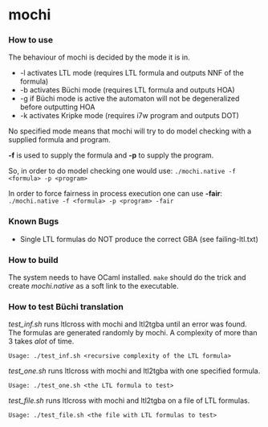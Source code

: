 # mochi

### How to use

The behaviour of mochi is decided by the mode it is in.
* -l activates LTL mode (requires LTL formula and outputs NNF of the formula)
* -b activates Büchi mode (requires LTL formula and outputs HOA)
* -g if Büchi mode is active the automaton will not be degeneralized before outputting HOA
* -k activates Kripke mode (requires i7w program and outputs DOT)

No specified mode means that mochi will try to do model checking with a supplied formula and program.

**-f** is used to supply the formula and **-p** to supply the program.

So, in order to do model checking one would use:
```./mochi.native -f <formula> -p <program>```

In order to force fairness in process execution one can use **-fair**:
```./mochi.native -f <formula> -p <program> -fair```

### Known Bugs
* Single LTL formulas do NOT produce the correct GBA (see failing-ltl.txt)

### How to build
The system needs to have OCaml installed. 
``` make ``` should do the trick and create _mochi.native_ as a soft link to the executable.

### How to test Büchi translation
_test\_inf.sh_ runs ltlcross with mochi and ltl2tgba until an error was found.
The formulas are generated randomly by mochi. A complexity of more than 3 takes _alot_ of time.

```Usage: ./test_inf.sh <recursive complexity of the LTL formula>```

_test\_one.sh_ runs ltlcross with mochi and ltl2tgba with one specified formula.

```Usage: ./test_one.sh <the LTL formula to test>```

_test\_file.sh_ runs ltlcross with mochi and ltl2tgba on a file of LTL formulas.

```Usage: ./test_file.sh <the file with LTL formulas to test>```
